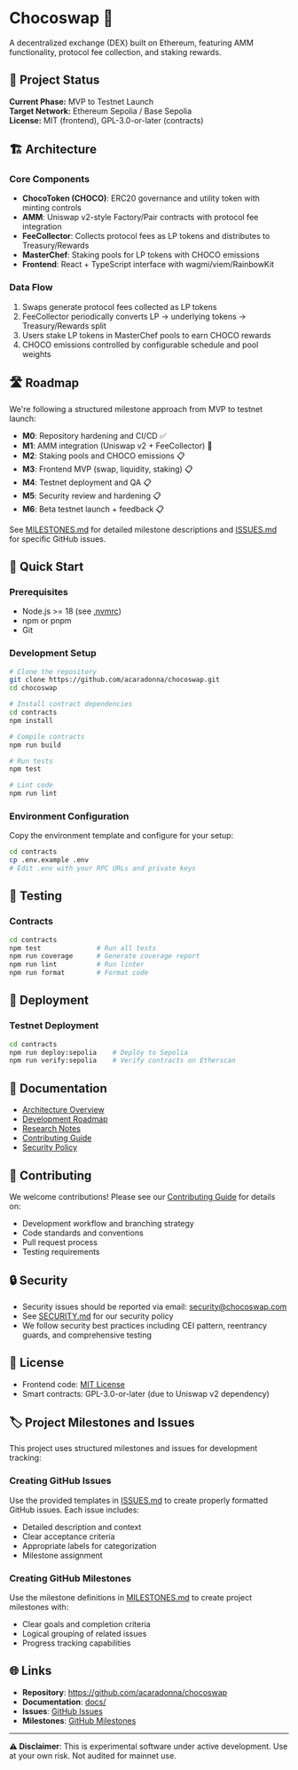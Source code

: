 # Chocoswap 🍫

A decentralized exchange (DEX) built on Ethereum, featuring AMM functionality, protocol fee collection, and staking rewards.

## 🎯 Project Status

**Current Phase:** MVP to Testnet Launch  
**Target Network:** Ethereum Sepolia / Base Sepolia  
**License:** MIT (frontend), GPL-3.0-or-later (contracts)

## 🏗️ Architecture

### Core Components

- **ChocoToken (CHOCO)**: ERC20 governance and utility token with minting controls
- **AMM**: Uniswap v2-style Factory/Pair contracts with protocol fee integration  
- **FeeCollector**: Collects protocol fees as LP tokens and distributes to Treasury/Rewards
- **MasterChef**: Staking pools for LP tokens with CHOCO emissions
- **Frontend**: React + TypeScript interface with wagmi/viem/RainbowKit

### Data Flow

1. Swaps generate protocol fees collected as LP tokens
2. FeeCollector periodically converts LP → underlying tokens → Treasury/Rewards split
3. Users stake LP tokens in MasterChef pools to earn CHOCO rewards
4. CHOCO emissions controlled by configurable schedule and pool weights

## 🛣️ Roadmap

We're following a structured milestone approach from MVP to testnet launch:

- **M0**: Repository hardening and CI/CD ✅
- **M1**: AMM integration (Uniswap v2 + FeeCollector) 🚧
- **M2**: Staking pools and CHOCO emissions 📋
- **M3**: Frontend MVP (swap, liquidity, staking) 📋
- **M4**: Testnet deployment and QA 📋
- **M5**: Security review and hardening 📋
- **M6**: Beta testnet launch + feedback 📋

See [MILESTONES.md](./MILESTONES.md) for detailed milestone descriptions and [ISSUES.md](./ISSUES.md) for specific GitHub issues.

## 🚀 Quick Start

### Prerequisites

- Node.js >= 18 (see [.nvmrc](./.nvmrc))
- npm or pnpm
- Git

### Development Setup

```bash
# Clone the repository
git clone https://github.com/acaradonna/chocoswap.git
cd chocoswap

# Install contract dependencies
cd contracts
npm install

# Compile contracts
npm run build

# Run tests
npm test

# Lint code
npm run lint
```

### Environment Configuration

Copy the environment template and configure for your setup:

```bash
cd contracts
cp .env.example .env
# Edit .env with your RPC URLs and private keys
```

## 🧪 Testing

### Contracts

```bash
cd contracts
npm test              # Run all tests
npm run coverage      # Generate coverage report
npm run lint          # Run linter
npm run format        # Format code
```

## 🚀 Deployment

### Testnet Deployment

```bash
cd contracts
npm run deploy:sepolia    # Deploy to Sepolia
npm run verify:sepolia    # Verify contracts on Etherscan
```

## 📖 Documentation

- [Architecture Overview](./docs/ARCHITECTURE.md)
- [Development Roadmap](./docs/ROADMAP.md)  
- [Research Notes](./docs/RESEARCH.md)
- [Contributing Guide](./CONTRIBUTING.md)
- [Security Policy](./SECURITY.md)

## 🤝 Contributing

We welcome contributions! Please see our [Contributing Guide](./CONTRIBUTING.md) for details on:

- Development workflow and branching strategy
- Code standards and conventions
- Pull request process
- Testing requirements

## 🔒 Security

- Security issues should be reported via email: security@chocoswap.com
- See [SECURITY.md](./SECURITY.md) for our security policy
- We follow security best practices including CEI pattern, reentrancy guards, and comprehensive testing

## 📄 License

- Frontend code: [MIT License](./LICENSE)
- Smart contracts: GPL-3.0-or-later (due to Uniswap v2 dependency)

## 🏷️ Project Milestones and Issues

This project uses structured milestones and issues for development tracking:

### Creating GitHub Issues

Use the provided templates in [ISSUES.md](./ISSUES.md) to create properly formatted GitHub issues. Each issue includes:

- Detailed description and context
- Clear acceptance criteria  
- Appropriate labels for categorization
- Milestone assignment

### Creating GitHub Milestones

Use the milestone definitions in [MILESTONES.md](./MILESTONES.md) to create project milestones with:

- Clear goals and completion criteria
- Logical grouping of related issues
- Progress tracking capabilities

## 🌐 Links

- **Repository**: https://github.com/acaradonna/chocoswap
- **Documentation**: [docs/](./docs/)
- **Issues**: [GitHub Issues](https://github.com/acaradonna/chocoswap/issues)
- **Milestones**: [GitHub Milestones](https://github.com/acaradonna/chocoswap/milestones)

---

**⚠️ Disclaimer**: This is experimental software under active development. Use at your own risk. Not audited for mainnet use.